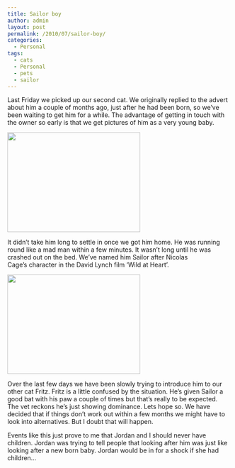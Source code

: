 ```yaml
---
title: Sailor boy
author: admin
layout: post
permalink: /2010/07/sailor-boy/
categories:
  - Personal
tags:
  - cats
  - Personal
  - pets
  - sailor
---
```

Last Friday we picked up our second cat. We originally replied to the advert about him a couple of months ago, just after he had been born, so we&#8217;ve been waiting to get him for a while. The advantage of getting in touch with the owner so early is that we get pictures of him as a very young baby.

[<img class="aligncenter size-medium wp-image-185" title="Sailor_baby" src="http://www.louishoughton.com/wp-content/uploads/09.06-300x225.jpg" alt="" width="300" height="225" />][1]

It didn&#8217;t take him long to settle in once we got him home. He was running round like a mad man within a few minutes. It wasn&#8217;t long until he was crashed out on the bed. We&#8217;ve named him Sailor after Nicolas Cage&#8217;s character in the David Lynch film &#8216;Wild at Heart&#8217;.

[<img class="aligncenter size-medium wp-image-186" title="Sailor_sleeping" src="http://www.louishoughton.com/wp-content/uploads/IMG_00222-300x224.jpg" alt="" width="300" height="224" />][2]

Over the last few days we have been slowly trying to introduce him to our other cat Fritz. Fritz is a little confused by the situation. He&#8217;s given Sailor a good bat with his paw a couple of times but that&#8217;s really to be expected. The vet reckons he&#8217;s just showing dominance. Lets hope so. We have decided that if things don&#8217;t work out within a few months we might have to look into alternatives. But I doubt that will happen.

Events like this just prove to me that Jordan and I should never have children. Jordan was trying to tell people that looking after him was just like looking after a new born baby. Jordan would be in for a shock if she had children&#8230;

 [1]: http://www.louishoughton.com/wp-content/uploads/09.06.jpg
 [2]: http://www.louishoughton.com/wp-content/uploads/IMG_00222.jpg